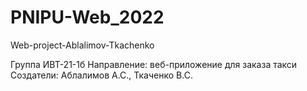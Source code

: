 # PNIPU-Web_2022
Web-project-Ablalimov-Tkachenko

Группа ИВТ-21-1б
Направление: веб-приложение для заказа такси
Создатели: Аблалимов А.С., Ткаченко В.С.
